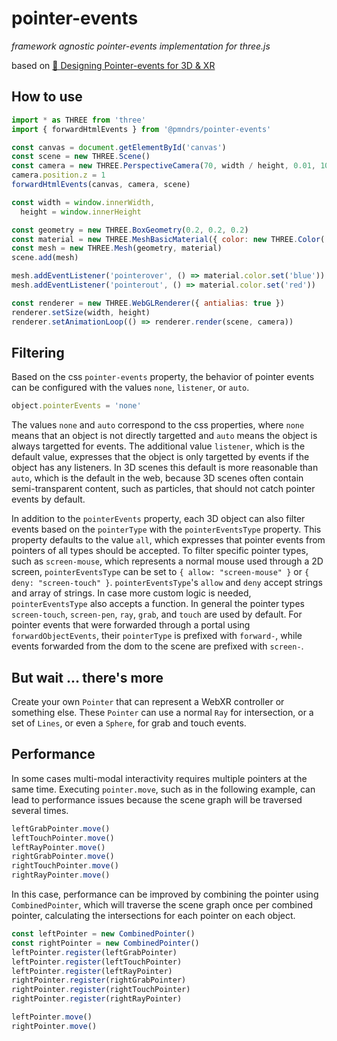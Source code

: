 # pointer-events

_framework agnostic pointer-events implementation for three.js_

based on [🎯 Designing Pointer-events for 3D & XR](https://polar.sh/bbohlender/posts/designing-pointer-events-for-3d)

## How to use

```js
import * as THREE from 'three'
import { forwardHtmlEvents } from '@pmndrs/pointer-events'

const canvas = document.getElementById('canvas')
const scene = new THREE.Scene()
const camera = new THREE.PerspectiveCamera(70, width / height, 0.01, 10)
camera.position.z = 1
forwardHtmlEvents(canvas, camera, scene)

const width = window.innerWidth,
  height = window.innerHeight

const geometry = new THREE.BoxGeometry(0.2, 0.2, 0.2)
const material = new THREE.MeshBasicMaterial({ color: new THREE.Color('red') })
const mesh = new THREE.Mesh(geometry, material)
scene.add(mesh)

mesh.addEventListener('pointerover', () => material.color.set('blue'))
mesh.addEventListener('pointerout', () => material.color.set('red'))

const renderer = new THREE.WebGLRenderer({ antialias: true })
renderer.setSize(width, height)
renderer.setAnimationLoop(() => renderer.render(scene, camera))
```

## Filtering

Based on the css `pointer-events` property, the behavior of pointer events can be configured with the values `none`, `listener`, or `auto`.

```js
object.pointerEvents = 'none'
```

The values `none` and `auto` correspond to the css properties, where `none` means that an object is not directly targetted and `auto` means the object is always targetted for events. The additional value `listener`, which is the default value, expresses that the object is only targetted by events if the object has any listeners. In 3D scenes this default is more reasonable than `auto`, which is the default in the web, because 3D scenes often contain semi-transparent content, such as particles, that should not catch pointer events by default.

In addition to the `pointerEvents` property, each 3D object can also filter events based on the `pointerType` with the `pointerEventsType` property. This property defaults to the value `all`, which expresses that pointer events from pointers of all types should be accepted. To filter specific pointer types, such as `screen-mouse`, which represents a normal mouse used through a 2D screen, `pointerEventsType` can be set to `{ allow: "screen-mouse" }` or `{ deny: "screen-touch" }`. `pointerEventsType`'s `allow` and `deny` accept strings and array of strings. In case more custom logic is needed, `pointerEventsType` also accepts a function. In general the pointer types `screen-touch`, `screen-pen`, `ray`, `grab`, and `touch` are used by default. For pointer events that were forwarded through a portal using `forwardObjectEvents`, their `pointerType` is prefixed with `forward-`, while events forwarded from the dom to the scene are prefixed with `screen-`.

## But wait ... there's more

Create your own `Pointer` that can represent a WebXR controller or something else. These `Pointer` can use a normal `Ray` for intersection, or a set of `Lines`, or even a `Sphere`, for grab and touch events.

## Performance

In some cases multi-modal interactivity requires multiple pointers at the same time. Executing `pointer.move`, such as in the following example, can lead to performance issues because the scene graph will be traversed several times.

```ts
leftGrabPointer.move()
leftTouchPointer.move()
leftRayPointer.move()
rightGrabPointer.move()
rightTouchPointer.move()
rightRayPointer.move()
```

In this case, performance can be improved by combining the pointer using `CombinedPointer`, which will traverse the scene graph once per combined pointer, calculating the intersections for each pointer on each object.

```ts
const leftPointer = new CombinedPointer()
const rightPointer = new CombinedPointer()
leftPointer.register(leftGrabPointer)
leftPointer.register(leftTouchPointer)
leftPointer.register(leftRayPointer)
rightPointer.register(rightGrabPointer)
rightPointer.register(rightTouchPointer)
rightPointer.register(rightRayPointer)

leftPointer.move()
rightPointer.move()
```


